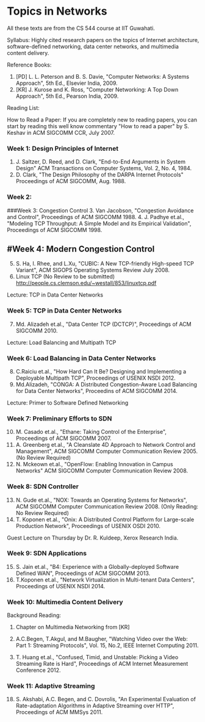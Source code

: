 Topics in Networks
==================

All these texts are from the CS 544 course at IIT Guwahati.

Syllabus: Highly cited research papers on the topics of Internet architecture, software-defined networking, data center networks, and multimedia content delivery.
 
Reference Books:
1. [PD] L. L. Peterson and B. S. Davie, "Computer Networks: A Systems Approach", 5th Ed., Elsevier India, 2009.
2. [KR] J. Kurose and K. Ross, "Computer Networking: A Top Down Approach", 5th Ed., Pearson India, 2009.

Reading List:

How to Read a Paper: If you are completely new to reading papers,  you can start by reading this well know commentary "How to read a paper" by S. Keshav in ACM SIGCOMM CCR, July 2007.

### Week 1: Design Principles of Internet

1. J. Saltzer, D. Reed, and D. Clark, "End-to-End Arguments in System Design" ACM Transactions on Computer Systems, Vol. 2, No. 4, 1984.
2. D. Clark, "The Design Philosophy of the DARPA Internet Protocols" Proceedings of ACM SIGCOMM, Aug. 1988. 

### Week 2:  <Lecture>

###Week 3: Congestion Control
3. Van Jacobson, "Congestion Avoidance and Control", Proceedings of ACM SIGCOMM 1988. 
4. J. Padhye et.al., "Modeling TCP Throughput: A Simple Model and its Empirical Validation", Proceedings of ACM SIGCOMM 1998. 

## #Week 4: Modern Congestion Control
5.  S. Ha, I. Rhee, and L.Xu, "CUBIC: A New TCP-friendly High-speed TCP Variant", ACM SIGOPS Operating Systems Review July 2008. 
6. Linux TCP (No Review to be submitted) http://people.cs.clemson.edu/~westall/853/linuxtcp.pdf 

Lecture: TCP in Data Center Networks

### Week 5: TCP in Data Center Networks
7.  Md. Alizadeh et.al., "Data Center TCP (DCTCP)", Proceedings of ACM SIGCOMM 2010. 

Lecture: Load Balancing and Multipath TCP

### Week 6: Load Balancing in Data Center Networks
8.  C.Raiciu et.al., "How Hard Can It Be? Designing and  Implementing a Deployable Multipath TCP", Proceedings of USENIX NSDI 2012. 
9. Md.Alizadeh, "CONGA: A Distributed Congestion-Aware Load Balancing for Data Center Networks", Proceedins of ACM SIGCOMM 2014. 

Lecture: Primer to Software Defined Networking

### Week 7: Preliminary Efforts to SDN
10.  M. Casado et.al., "Ethane: Taking Control of the Enterprise", Proceedings of ACM SIGCOMM 2007.
11. A. Greenberg et.al., "A Cleanslate 4D Approach to Network Control and Management", ACM SIGCOMM Computer Communication Review 2005. (No Review Required)
12. N. Mckeown et.al., "OpenFlow: Enabling Innovation in Campus Networks" ACM SIGCOMM Computer Communication Review 2008. 

### Week 8: SDN Controller

13. N. Gude et.al., "NOX: Towards an Operating Systems for Networks", ACM SIGCOMM Computer Communication Review 2008. (Only Reading: No Review Required)
14. T. Koponen et.al., "Onix: A Distributed Control Platform for Large-scale Production Network", Proceedings of USENIX OSDI 2010. 

Guest Lecture on Thursday by Dr. R. Kuldeep, Xerox Research India. 

### Week 9: SDN Applications

15. S. Jain et.al., "B4: Experience with a Globally-deployed Software Defined WAN", Proceedings of ACM SIGCOMM 2013. 
16. T.Koponen et.al., "Network Virtualization in Multi-tenant Data Centers", Proceedings of USENIX NSDI 2014. 

### Week 10: Multimedia Content Delivery

Background Reading: 
1. Chapter on Multimedia Networking from [KR]
2. A.C.Begen, T.Akgul, and M.Baugher, "Watching Video over the Web: Part 1: Streaming Protocols", Vol. 15, No.2, IEEE Internet Computing 2011.

17.  T. Huang et.al., "Confused, Timid, and Unstable: Picking a Video Streaming Rate is Hard", Proceedings of ACM Internet Measurement Conference 2012.

### Week 11: Adaptive Streaming

18.  S. Akshabi, A.C. Begen, and C. Dovrolis, "An Experimental Evaluation of Rate-adaptation Algorithms in Adaptive Streaming over HTTP", Proceedings of ACM MMSys 2011. 
